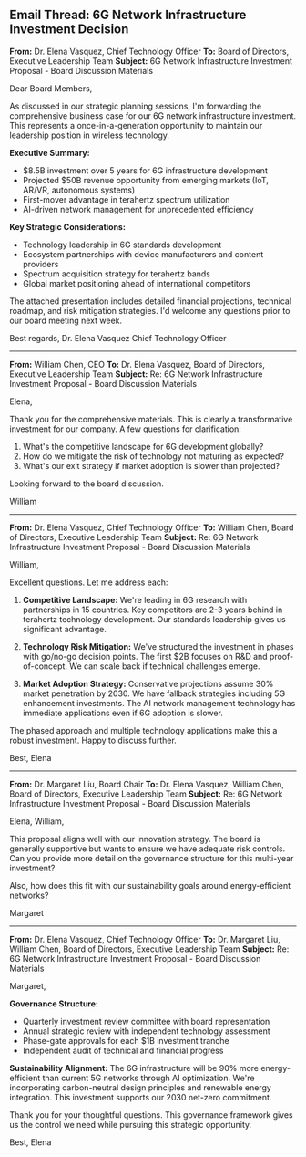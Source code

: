 ## Email Thread: 6G Network Infrastructure Investment Decision

**From:** Dr. Elena Vasquez, Chief Technology Officer
**To:** Board of Directors, Executive Leadership Team
**Subject:** 6G Network Infrastructure Investment Proposal - Board Discussion Materials

Dear Board Members,

As discussed in our strategic planning sessions, I'm forwarding the comprehensive business case for our 6G network infrastructure investment. This represents a once-in-a-generation opportunity to maintain our leadership position in wireless technology.

**Executive Summary:**
- $8.5B investment over 5 years for 6G infrastructure development
- Projected $50B revenue opportunity from emerging markets (IoT, AR/VR, autonomous systems)
- First-mover advantage in terahertz spectrum utilization
- AI-driven network management for unprecedented efficiency

**Key Strategic Considerations:**
- Technology leadership in 6G standards development
- Ecosystem partnerships with device manufacturers and content providers
- Spectrum acquisition strategy for terahertz bands
- Global market positioning ahead of international competitors

The attached presentation includes detailed financial projections, technical roadmap, and risk mitigation strategies. I'd welcome any questions prior to our board meeting next week.

Best regards,
Dr. Elena Vasquez
Chief Technology Officer

---

**From:** William Chen, CEO
**To:** Dr. Elena Vasquez, Board of Directors, Executive Leadership Team
**Subject:** Re: 6G Network Infrastructure Investment Proposal - Board Discussion Materials

Elena,

Thank you for the comprehensive materials. This is clearly a transformative investment for our company. A few questions for clarification:

1. What's the competitive landscape for 6G development globally?
2. How do we mitigate the risk of technology not maturing as expected?
3. What's our exit strategy if market adoption is slower than projected?

Looking forward to the board discussion.

William

---

**From:** Dr. Elena Vasquez, Chief Technology Officer
**To:** William Chen, Board of Directors, Executive Leadership Team
**Subject:** Re: 6G Network Infrastructure Investment Proposal - Board Discussion Materials

William,

Excellent questions. Let me address each:

1. **Competitive Landscape:** We're leading in 6G research with partnerships in 15 countries. Key competitors are 2-3 years behind in terahertz technology development. Our standards leadership gives us significant advantage.

2. **Technology Risk Mitigation:** We've structured the investment in phases with go/no-go decision points. The first $2B focuses on R&D and proof-of-concept. We can scale back if technical challenges emerge.

3. **Market Adoption Strategy:** Conservative projections assume 30% market penetration by 2030. We have fallback strategies including 5G enhancement investments. The AI network management technology has immediate applications even if 6G adoption is slower.

The phased approach and multiple technology applications make this a robust investment. Happy to discuss further.

Best,
Elena

---

**From:** Dr. Margaret Liu, Board Chair
**To:** Dr. Elena Vasquez, William Chen, Board of Directors, Executive Leadership Team
**Subject:** Re: 6G Network Infrastructure Investment Proposal - Board Discussion Materials

Elena, William,

This proposal aligns well with our innovation strategy. The board is generally supportive but wants to ensure we have adequate risk controls. Can you provide more detail on the governance structure for this multi-year investment?

Also, how does this fit with our sustainability goals around energy-efficient networks?

Margaret

---

**From:** Dr. Elena Vasquez, Chief Technology Officer
**To:** Dr. Margaret Liu, William Chen, Board of Directors, Executive Leadership Team
**Subject:** Re: 6G Network Infrastructure Investment Proposal - Board Discussion Materials

Margaret,

**Governance Structure:**
- Quarterly investment review committee with board representation
- Annual strategic review with independent technology assessment
- Phase-gate approvals for each $1B investment tranche
- Independent audit of technical and financial progress

**Sustainability Alignment:**
The 6G infrastructure will be 90% more energy-efficient than current 5G networks through AI optimization. We're incorporating carbon-neutral design principles and renewable energy integration. This investment supports our 2030 net-zero commitment.

Thank you for your thoughtful questions. This governance framework gives us the control we need while pursuing this strategic opportunity.

Best,
Elena
